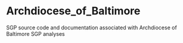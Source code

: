Archdiocese_of_Baltimore
========================

SGP source code and documentation associated with Archdiocese of Baltimore SGP analyses